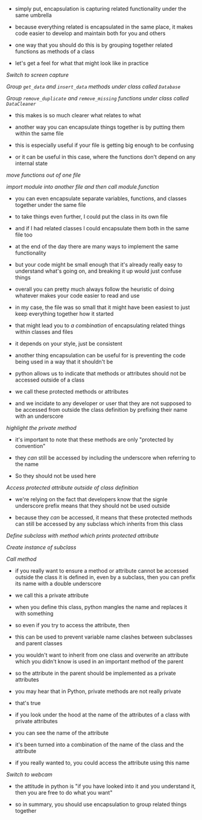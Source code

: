 - simply put, encapsulation is capturing related functionality under the same umbrella
- because everything related is encapsulated in the same place, it makes code easier to develop and maintain both for you and others

- one way that you should do this is by grouping together related functions as methods of a class

- let's get a feel for what that might look like in practice

_Switch to screen capture_

_Group `get_data` and `insert_data` methods under class called `Database`_

_Group `remove_duplicate` and `remove_missing` functions under class called `DataCleaner`_

- this makes is so much clearer what relates to what

- another way you can encapsulate things together is by putting them within the same file
- this is especially useful if your file is getting big enough to be confusing
- or it can be useful in this case, where the functions don't depend on any internal state

_move functions out of one file_

_import module into another file and then call module.function_

- you can even encapsulate separate variables, functions, and classes together under the same file

- to take things even further, I could put the class in its own file
- and if I had related classes I could encapsulate them both in the same file too

- at the end of the day there are many ways to implement the same functionality
- but your code might be small enough that it's already really easy to understand what's going on, and breaking it up would just confuse things
- overall you can pretty much always follow the heuristic of doing whatever makes your code easier to read and use
- in my case, the file was so small that it might have been easiest to just keep everything together how it started
- that might lead you to _a combination_ of encapsulating related things within classes and files
- it depends on your style, just be consistent

<!-- TODO SPLIT PROTECTED AND PRIVATE METHODS OUT INTO ANOTHER LESSON -->

- another thing encapsulation can be useful for is preventing the code being used in a way that it shouldn't be

- python allows us to indicate that methods or attributes should not be accessed outside of a class
- we call these protected methods or attributes
- and we incidate to any developer or user that they are not supposed to be accessed from outside the class definition by prefixing their name with an underscore

_highlight the private method_

- it's important to note that these methods are only "protected by convention"
- they _can_ still be accessed by including the underscore when referring to the name

- So they should not be used here

_Access protected attribute outside of class definition_

- we're relying on the fact that developers know that the signle underscore prefix means that they should not be used outside

- because they _can_ be accessed, it means that these protected methods can still be accessed by any subclass which inherits from this class

_Define subclass with method which prints protected attribute_

_Create instance of subclass_

_Call method_

- if you really want to ensure a method or attribute cannot be accessed outside the class it is defined in, even by a subclass, then you can prefix its name with a double underscore
- we call this a private attribute
- when you define this class, python mangles the name and replaces it with something
- so even if you try to access the attribute, then

- this can be used to prevent variable name clashes between subclasses and parent classes
- you wouldn't want to inherit from one class and overwrite an attribute which you didn't know is used in an important method of the parent
- so the attribute in the parent should be implemented as a private attributes

- you may hear that in Python, private methods are not really private
- that's true
- if you look under the hood at the name of the attributes of a class with private attributes
- you can see the name of the attribute
- it's been turned into a combination of the name of the class and the attribute
- if you really wanted to, you could access the attribute using this name

_Switch to webcam_

- the attitude in python is "if you have looked into it and you understand it, then you are free to do what you want"

- so in summary, you should use encapsulation to group related things together

<!-- TODO highlight difference between private and protected attributes -->
